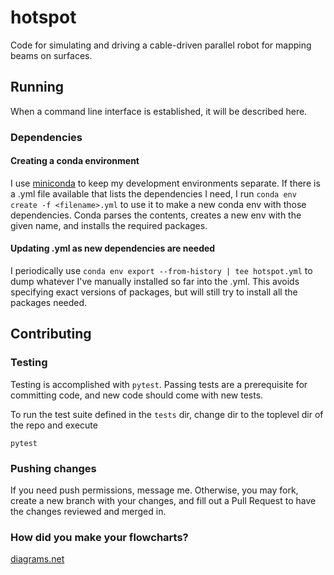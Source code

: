 # hotspot
Code for simulating and driving a cable-driven parallel robot for mapping beams on surfaces.

## Running

When a command line interface is established, it will be described here.

### Dependencies

#### Creating a conda environment
I use [miniconda](https://docs.conda.io/en/latest/miniconda.html) to keep my development environments separate. If there is a .yml file available that lists the dependencies I need, I run `conda env create -f <filename>.yml` to use it to make a new conda env with those dependencies. Conda parses the contents, creates a new env with the given name, and installs the required packages.

#### Updating .yml as new dependencies are needed
I periodically use `conda env export --from-history | tee hotspot.yml` to dump whatever I've manually installed so far into the .yml. This avoids specifying exact versions of packages, but will still try to install all the packages needed.

## Contributing

### Testing
Testing is accomplished with `pytest`. Passing tests are a prerequisite for committing code, and new code should come with new tests.

To run the test suite defined in the `tests` dir, change dir to the toplevel dir of the repo and execute 
```
pytest
```

### Pushing changes
If you need push permissions, message me. Otherwise, you may fork, create a new branch with your changes, and fill out a Pull Request to have the changes reviewed and merged in.

### How did you make your flowcharts?
[diagrams.net](https://diagrams.net)
